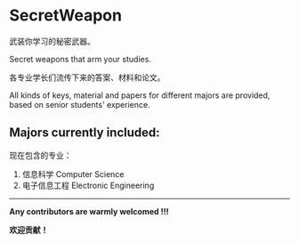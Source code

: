 # SecretWeapon

武装你学习的秘密武器。

Secret weapons that arm your studies.

各专业学长们流传下来的答案、材料和论文。

All kinds of keys, material and papers for different majors are provided, based on senior students' experience.

## Majors currently included:

现在包含的专业：

1. 信息科学 Computer Science
2. 电子信息工程 Electronic Engineering

---

**Any contributors are warmly welcomed !!!**

**欢迎贡献！**

